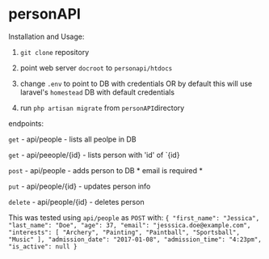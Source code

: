 # personAPI
Installation and Usage:


1) `git clone` repository

2) point web server `docroot` to `personapi/htdocs`

3) change `.env` to point to DB with credentials OR by default this will use laravel's `homestead` DB with default credentials

4) run `php artisan migrate` from `personAPI`directory

endpoints:

`get` - api/people - lists all peolpe in DB

`get` - api/peeople/{id} - lists person with 'id' of `{id}

`post` - api/people - adds person to DB * email is required *

`put` - api/people/{id} - updates person info 

`delete` - api/people/{id} - deletes person


This was tested using `api/people` as `POST` with:
`{
    "first_name": "Jessica",
    "last_name": "Doe",
    "age": 37,
    "email": "jesssica.doe@example.com",
    "interests": [
        "Archery",
        "Painting",
        "Paintball",
        "Sportsball",
        "Music"
    ],
    "admission_date": "2017-01-08",
    "admission_time": "4:23pm",
    "is_active": null
}`

